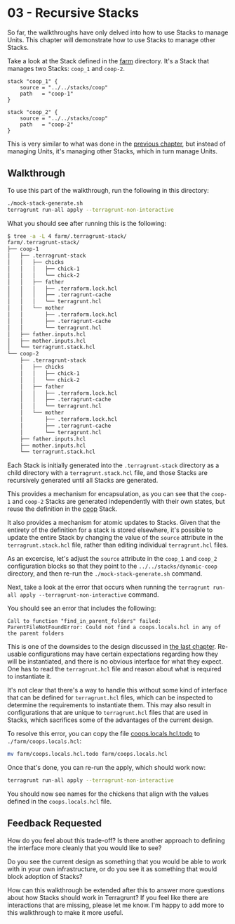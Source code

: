 # 03 - Recursive Stacks

So far, the walkthroughs have only delved into how to use Stacks to manage Units. This chapter will demonstrate how to use Stacks to manage other Stacks.

Take a look at the Stack defined in the [farm](./farm) directory. It's a Stack that manages two Stacks: `coop_1` and `coop-2`.

```hcl
stack "coop_1" {
	source = "../../stacks/coop"
	path   = "coop-1"
}

stack "coop_2" {
	source = "../../stacks/coop"
	path   = "coop-2"
}
```

This is very similar to what was done in the [previous chapter](../02-dynamicity/), but instead of managing Units, it's managing other Stacks, which in turn manage Units.

## Walkthrough

To use this part of the walkthrough, run the following in this directory:

```bash
./mock-stack-generate.sh
terragrunt run-all apply --terragrunt-non-interactive
```

What you should see after running this is the following:

```bash
$ tree -a -L 4 farm/.terragrunt-stack/
farm/.terragrunt-stack/
├── coop-1
│   ├── .terragrunt-stack
│   │   ├── chicks
│   │   │   ├── chick-1
│   │   │   └── chick-2
│   │   ├── father
│   │   │   ├── .terraform.lock.hcl
│   │   │   ├── .terragrunt-cache
│   │   │   └── terragrunt.hcl
│   │   └── mother
│   │       ├── .terraform.lock.hcl
│   │       ├── .terragrunt-cache
│   │       └── terragrunt.hcl
│   ├── father.inputs.hcl
│   ├── mother.inputs.hcl
│   └── terragrunt.stack.hcl
└── coop-2
    ├── .terragrunt-stack
    │   ├── chicks
    │   │   ├── chick-1
    │   │   └── chick-2
    │   ├── father
    │   │   ├── .terraform.lock.hcl
    │   │   ├── .terragrunt-cache
    │   │   └── terragrunt.hcl
    │   └── mother
    │       ├── .terraform.lock.hcl
    │       ├── .terragrunt-cache
    │       └── terragrunt.hcl
    ├── father.inputs.hcl
    ├── mother.inputs.hcl
    └── terragrunt.stack.hcl
```

Each Stack is initially generated into the `.terragrunt-stack` directory as a child directory with a `terragrunt.stack.hcl` file, and those Stacks are recursively generated until all Stacks are generated.

This provides a mechanism for encapsulation, as you can see that the `coop-1` and `coop-2` Stacks are generated independently with their own states, but reuse the definition in the [coop](../stacks/coop) Stack.

It also provides a mechanism for atomic updates to Stacks. Given that the entirety of the definition for a stack is stored elsewhere, it's possible to update the entire Stack by changing the value of the `source` attribute in the `terragrunt.stack.hcl` file, rather than editing individual `terragrunt.hcl` files.

As an excercise, let's adjust the `source` attribute in the `coop_1` and `coop_2` configuration blocks so that they point to the `../../stacks/dynamic-coop` directory, and then re-run the `./mock-stack-generate.sh` command.

Next, take a look at the error that occurs when running the `terragrunt run-all apply --terragrunt-non-interactive` command.

You should see an error that includes the following:

```
Call to function "find_in_parent_folders" failed: ParentFileNotFoundError: Could not find a coops.locals.hcl in any of the parent folders
```

This is one of the downsides to the design discussed in [the last chapter](../02-dynamicity/README.md). Re-usable configurations may have certain expectations regarding how they will be instantiated, and there is no obvious interface for what they expect. One has to read the `terragrunt.hcl` file and reason about what is required to instantiate it.

It's not clear that there's a way to handle this without some kind of interface that can be defined for `terragrunt.hcl` files, which can be inspected to determine the requirements to instantiate them. This may also result in configurations that are unique to `terragrunt.hcl` files that are used in Stacks, which sacrifices some of the advantages of the current design.

To resolve this error, you can copy the file [coops.locals.hcl.todo](./farm/coops.locals.hcl.todo) to `./farm/coops.locals.hcl`:

```bash
mv farm/coops.locals.hcl.todo farm/coops.locals.hcl
```

Once that's done, you can re-run the apply, which should work now:

```bash
terragrunt run-all apply --terragrunt-non-interactive
```

You should now see names for the chickens that align with the values defined in the `coops.locals.hcl` file.

## Feedback Requested

How do you feel about this trade-off? Is there another approach to defining the interface more cleanly that you would like to see?

Do you see the current design as something that you would be able to work with in your own infrastructure, or do you see it as something that would block adoption of Stacks?

How can this walkthrough be extended after this to answer more questions about how Stacks should work in Terragrunt? If you feel like there are interactions that are missing, please let me know. I'm happy to add more to this walkthrough to make it more useful.

